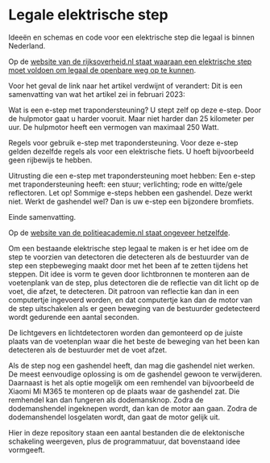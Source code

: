 # Legale elektrische step

Ideeën en schemas en code voor een elektrische step die legaal is binnen Nederland.

Op de [website van de rijksoverheid.nl staat waaraan een elektrische step moet voldoen om legaal de openbare weg op te kunnen](https://www.rijksoverheid.nl/onderwerpen/voertuigen-op-de-weg/e-step-met-trapondersteuning).

Voor het geval de link naar het artikel verdwijnt of verandert: Dit is een samenvatting van wat het artikel zei in februari 2023:

Wat is een e-step met trapondersteuning? 
U stept zelf op deze e-step. 
Door de hulpmotor gaat u harder vooruit. 
Maar niet harder dan 25 kilometer per uur.
De hulpmotor heeft een vermogen van maximaal 250 Watt.

Regels voor gebruik e-step met trapondersteuning.
Voor deze e-step gelden dezelfde regels als voor een elektrische fiets. U hoeft bijvoorbeeld geen rijbewijs te hebben.

Uitrusting die een e-step met trapondersteuning moet hebben:
Een e-step met trapondersteuning heeft:
een stuur;
verlichting; 
rode en witte/gele reflectoren.
Let op! Sommige e-steps hebben een gashendel. Deze werkt niet. Werkt de gashendel wel? Dan is uw e-step een bijzondere bromfiets.

Einde samenvatting.

Op de [website van de politieacademie.nl staat ongeveer hetzelfde](https://webapps.politieacademie.nl/bijzondere-bromfiets/53484).

Om een bestaande elektrische step legaal te maken is er het idee om de step te voorzien van detectoren die detecteren als de bestuurder van de step een stepbeweging maakt door met het been af te zetten tijdens het steppen. Dit idee is vorm te geven door lichtbronnen te monteren aan de voetenplank van de step, plus detectoren die de reflectie van dit licht op de voet, die afzet, te detecteren. Dit patroon van reflectie kan dan in een computertje ingevoerd worden, en dat computertje kan dan de motor van de step uitschakelen als er geen beweging van de bestuurder gedetecteerd wordt gedurende een aantal seconden.

De lichtgevers en lichtdetectoren worden dan gemonteerd op de juiste plaats van de voetenplan waar die het beste de beweging van het been kan detecteren als de bestuurder met de voet afzet.

Als de step nog een gashendel heeft, dan mag die gashendel niet werken.
De meest eenvoudige oplossing is om de gashendel gewoon te verwijderen.
Daarnaast is het als optie mogelijk om een remhendel van bijvoorbeeld de Xiaomi Mi M365 te monteren op de plaats waar de gashendel zat. Die remhendel kan dan fungeren als dodemansknop. Zodra de dodemanshendel ingeknepen wordt, dan kan de motor aan gaan. Zodra de dodemanshendel losgelaten wordt, dan gaat de motor gelijk uit.

Hier in deze repository staan een aantal bestanden die de elektonische schakeling weergeven, plus de programmatuur, dat bovenstaand idee vormgeeft.
